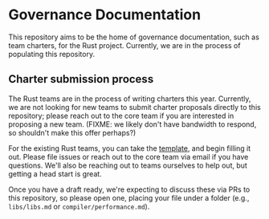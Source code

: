 # Governance Documentation

This repository aims to be the home of governance documentation, such as team
charters, for the Rust project. Currently, we are in the process of populating
this repository.

## Charter submission process

The Rust teams are in the process of writing charters this year. Currently, we
are not looking for new teams to submit charter proposals directly to this
repository; please reach out to the core team if you are interested in proposing
a new team. (FIXME: we likely don't have bandwidth to respond, so shouldn't make
this offer perhaps?)

For the existing Rust teams, you can take the [template](TEMPLATE.md), and begin
filling it out. Please file issues or reach out to the core team via email if
you have questions. We'll also be reaching out to teams ourselves to help out,
but getting a head start is great.

Once you have a draft ready, we're expecting to discuss these via PRs to this
repository, so please open one, placing your file under a folder (e.g.,
`libs/libs.md` or `compiler/performance.md`).

